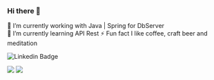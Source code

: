 ### Hi there 👋
🔭 I’m currently working with Java | Spring for DbServer  
🌱 I’m currently learning API Rest
⚡ Fun fact I like coffee, craft beer and meditation

![Linkedin Badge](https://img.shields.io/badge/-LinkedIn-blue?style=flat-square&logo=Linkedin&logoColor=white&link=https://www.linkedin.com/in/denisetelli)

<img src="https://img.shields.io/badge/-Java-grey" /> <img src="https://img.shields.io/badge/-dotnet-grey" /> 
